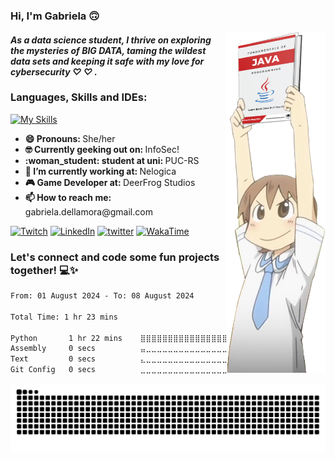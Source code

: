 ### Hi, I'm Gabriela 🙃

<img align='right' src= "https://raw.githubusercontent.com/MarnieGrenat/images-readme/main/java%20book%20edited2.png" width="159">

#### _As a data science student, I  thrive on exploring the mysteries of BIG DATA, taming the wildest data sets and keeping it safe with my love for cybersecurity ♡ 	♡ ._

### Languages, Skills and IDEs:

[![My Skills](https://skillicons.dev/icons?i=py,java,js,cpp,c,html,css,swift,git,mysql,sqlite,regex,raspberrypi,flask,pytorch,latex,linux,arduino,vscode,eclipse,&perline=10)](https://skillicons.dev)
<ul>
 <li align="left"> 
  <strong>  😄 Pronouns: </strong> She/her
 </li>
 <li align="left"> 
  <strong> 🤓 Currently geeking out on: </strong> InfoSec! 
 </li>
 <li align="left"> 
  <strong>  	:woman_student: student at uni:  </strong> PUC-RS
 </li>
 <li align="left"> 
  <strong>  👀 I’m currently working at: </strong> Nelogica
 </li>
  <li align="left"> 
  <strong>  🎮 Game Developer at: </strong> DeerFrog Studios
 </li>
 <li align="left"> 
  <strong> 📫 How to reach me: </strong> gabriela.dellamora@gmail.com
 </li>
</ul> 

[![Twitch](https://img.shields.io/badge/Twitch-9146FF?style=for-the-badge&logo=twitch&logoColor=white)](https://www.twitch.tv/MarnieGrenat)
[![LinkedIn](https://img.shields.io/badge/LinkedIn-0077B5?style=for-the-badge&logo=linkedin&logoColor=white)](https://www.linkedin.com/in/gabriela-dellamora/) 
[![twitter](https://img.shields.io/badge/twitter-1DA1F2?style=for-the-badge&logo=twitter&logoColor=white)](https://twitter.com/MarnieGrenat)
[![WakaTime](https://img.shields.io/badge/wakatime-1DA1F2?style=for-the-badge&logo=wakatime&logoColor=white)](https://wakatime.com/@MarnieGrenat)

### Let's connect and code some fun projects together! 💻✨

<!--START_SECTION:waka-->

```txt
From: 01 August 2024 - To: 08 August 2024

Total Time: 1 hr 23 mins

Python       1 hr 22 mins    ⣿⣿⣿⣿⣿⣿⣿⣿⣿⣿⣿⣿⣿⣿⣿⣿⣿⣿⣿⣿⣿⣿⣿⣿⣶   98.44 %
Assembly     0 secs          ⣤⣀⣀⣀⣀⣀⣀⣀⣀⣀⣀⣀⣀⣀⣀⣀⣀⣀⣀⣀⣀⣀⣀⣀⣀   01.09 %
Text         0 secs          ⣄⣀⣀⣀⣀⣀⣀⣀⣀⣀⣀⣀⣀⣀⣀⣀⣀⣀⣀⣀⣀⣀⣀⣀⣀   00.40 %
Git Config   0 secs          ⣀⣀⣀⣀⣀⣀⣀⣀⣀⣀⣀⣀⣀⣀⣀⣀⣀⣀⣀⣀⣀⣀⣀⣀⣀   00.07 %
```

<!--END_SECTION:waka-->

![Snake animation](https://github.com/MarnieGrenat/MarnieGrenat/blob/output/github-contribution-grid-snake-dark.svg)
